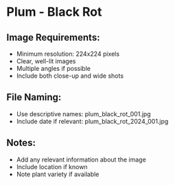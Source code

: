 # Plum - Black Rot

## Image Requirements:
- Minimum resolution: 224x224 pixels
- Clear, well-lit images
- Multiple angles if possible
- Include both close-up and wide shots

## File Naming:
- Use descriptive names: plum_black_rot_001.jpg
- Include date if relevant: plum_black_rot_2024_001.jpg

## Notes:
- Add any relevant information about the image
- Include location if known
- Note plant variety if available
